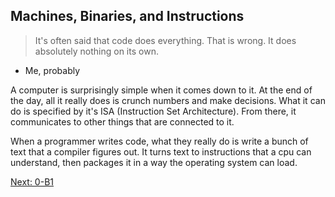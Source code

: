 ## Machines, Binaries, and Instructions

> It's often said that code does everything. That is wrong. It does absolutely nothing on its own.
- Me, probably

A computer is surprisingly simple when it comes down to it. At the end of the day, all it really does
is crunch numbers and make decisions. What it can do is specified by it's ISA (Instruction Set Architecture).
From there, it communicates to other things that are connected to it.

When a programmer writes code, what they really do is write a bunch of text that a compiler figures out. It
turns text to instructions that a cpu can understand, then packages it in a way the operating system can load.

[Next: 0-B1](B1.md)
